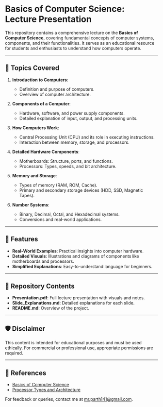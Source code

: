 # Basics of Computer Science: Lecture Presentation

This repository contains a comprehensive lecture on the **Basics of Computer Science**, covering fundamental concepts of computer systems, components, and their functionalities. It serves as an educational resource for students and enthusiasts to understand how computers operate.

---

## 📌 Topics Covered

1. **Introduction to Computers**:
   - Definition and purpose of computers.
   - Overview of computer architecture.

2. **Components of a Computer**:
   - Hardware, software, and power supply components.
   - Detailed explanation of input, output, and processing units.

3. **How Computers Work**:
   - Central Processing Unit (CPU) and its role in executing instructions.
   - Interaction between memory, storage, and processors.

4. **Detailed Hardware Components**:
   - Motherboards: Structure, ports, and functions.
   - Processors: Types, speeds, and bit architecture.

5. **Memory and Storage**:
   - Types of memory (RAM, ROM, Cache).
   - Primary and secondary storage devices (HDD, SSD, Magnetic Tapes).

6. **Number Systems**:
   - Binary, Decimal, Octal, and Hexadecimal systems.
   - Conversions and real-world applications.

---

## 🚀 Features

- **Real-World Examples**: Practical insights into computer hardware.
- **Detailed Visuals**: Illustrations and diagrams of components like motherboards and processors.
- **Simplified Explanations**: Easy-to-understand language for beginners.

---

## 📁 Repository Contents

- **Presentation.pdf**: Full lecture presentation with visuals and notes.
- **Slide_Explanations.md**: Detailed explanations for each slide.
- **README.md**: Overview of the project.

---

## 🛡️ Disclaimer

This content is intended for educational purposes and must be used ethically. For commercial or professional use, appropriate permissions are required.

---

## 🔗 References

- [Basics of Computer Science](https://www.computerhope.com/)
- [Processor Types and Architecture](https://www.intel.com/)

For feedback or queries, contact me at [mr.parth141@gmail.com](mailto:mr.parth141@gmail.com).
